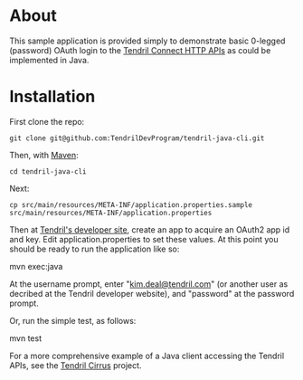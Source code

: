 # About

This sample application is provided simply to demonstrate basic 0-legged (password) OAuth login to the [Tendril Connect HTTP APIs](https://dev.tendrilinc.com/docs) as could be implemented in Java.

# Installation

First clone the repo:

	git clone git@github.com:TendrilDevProgram/tendril-java-cli.git

Then, with [Maven](http://maven.apache.org):

	cd tendril-java-cli

Next:

	cp src/main/resources/META-INF/application.properties.sample src/main/resources/META-INF/application.properties

Then at [Tendril's developer site](https://dev.tendrilinc.com), create an app to acquire an OAuth2 app id and key.  Edit application.properties to set these values.  At this point you should be ready to run the application like so:

  mvn exec:java	

At the username prompt, enter "kim.deal@tendril.com" (or another user as decribed at the Tendril developer website), and "password" at the password prompt.

Or, run the simple test, as follows:

  mvn test

For a more comprehensive example of a Java client accessing the Tendril APIs, see the [Tendril Cirrus](https://github.com/drichelson/4308Cirrus) project.
